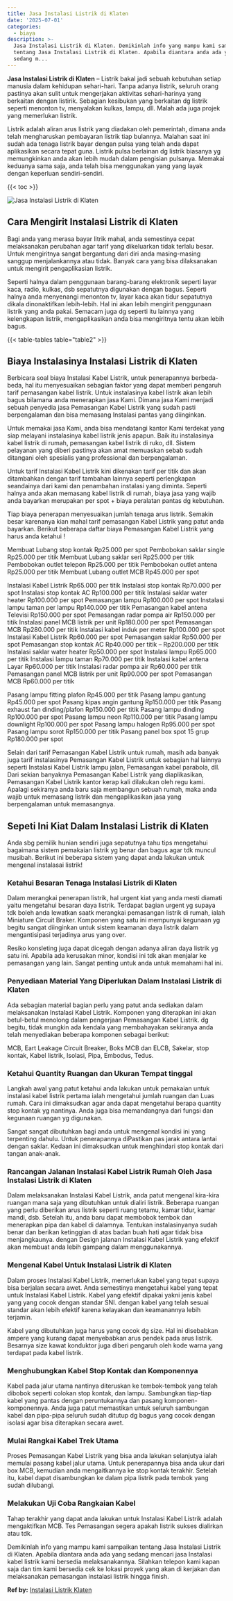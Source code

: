 ```yaml
---
title: Jasa Instalasi Listrik di Klaten
date: '2025-07-01'
categories:
  - biaya
description: >-
  Jasa Instalasi Listrik di Klaten. Demikinlah info yang mampu kami sampaikan
  tentang Jasa Instalasi Listrik di Klaten. Apabila diantara anda ada yang
  sedang m...
---
```


**Jasa Instalasi Listrik di Klaten** – Listrik bakal jadi sebuah kebutuhan setiap manusia dalam kehidupan sehari-hari. Tanpa adanya listrik, seluruh orang pastinya akan sulit untuk mengerjakan aktivitas sehari-harinya yang berkaitan dengan listirik. Sebagian kesibukan yang berkaitan dg listrik seperti menonton tv, menyalakan kulkas, lampu, dll. Malah ada juga projek yang memerlukan listrik.

Listrik adalah aliran arus listrik yang diadakan oleh pemerintah, dimana anda telah mengharuskan pembayaran listrik tiap bulannya. Malahan saat ini sudah ada tenaga listrik bayar dengan pulsa yang telah anda dapat aplikasikan secara tepat guna. Listrik pulsa berlainan dg listrik biasanya yg memungkinkan anda akan lebih mudah dalam pengisian pulsanya. Memakai keduanya sama saja, anda telah bisa menggunakan yang yang layak dengan keperluan sendiri-sendiri.

{{< toc >}}

![Jasa Instalasi Listrik di Klaten](/images/instalasi-listrik-murah29.png)

## Cara Mengirit Instalasi Listrik di Klaten

Bagi anda yang merasa bayar litrik mahal, anda semestinya cepat melaksanakan perubahan agar tarif yang dikeluarkan tidak terlalu besar. Untuk mengiritnya sangat bergantung dari diri anda masing-masing sanggup menjalankannya atau tidak. Banyak cara yang bisa dilaksanakan untuk mengirit pengaplikasian listrik.

Seperti halnya dalam penggunaan barang-barang elektronik seperti layar kaca, radio, kulkas, dsb sepatutnya digunakan dengan bagus. Seperti halnya anda menyenangi menonton tv, layar kaca akan tidur sepatutnya dikala dinonaktifkan lebih-lebih. Hal ini akan lebih mengirit penggunaan listrik yang anda pakai. Semacam juga dg seperti itu lainnya yang kelengkapan listrik, mengaplikasikan anda bisa mengiritnya tentu akan lebih bagus.

{{< table-tables table="table2" >}}

## Biaya Instalasinya Instalasi Listrik di Klaten

Berbicara soal biaya Instalasi Kabel Listrik, untuk penerapannya berbeda-beda, hal itu menyesuaikan sebagian faktor yang dapat memberi pengaruh tarif pemasangan kabel listrik. Untuk instalasinya kabel listrik akan lebih bagus bilamana anda menerapkan jasa Kami. Dimana jasa Kami menjadi sebuah penyedia jasa Pemasangan Kabel Listrik yang sudah pasti berpengalaman dan bisa memasang Instalasi pantas yang diinginkan.

Untuk memakai jasa Kami, anda bisa mendatangi kantor Kami terdekat yang siap melayani instalasinya kabel listrik jenis apapun. Baik itu instalasinya kabel listrik di rumah, pemasangan kabel listrik di ruko, dll. Sistem pelayanan yang diberi pastinya akan amat memuaskan sebab sudah ditangani oleh spesialis yang professional dan berpengalaman.

Untuk tarif Instalasi Kabel Listrik kini dikenakan tarif per titik dan akan ditambahkan dengan tarif tambahan lainnya seperti perlengkapan seandainya dari kami dan penambahan instalasi yang diminta. Seperti halnya anda akan memasang kabel listrik di rumah, biaya jasa yang wajib anda bayarkan merupakan per spot + biaya peralatan pantas dg kebutuhan.

Tiap biaya penerapan menyesuaikan jumlah tenaga arus listrik. Semakin besar karenanya kian mahal tarif pemasangan Kabel Listrik yang patut anda bayarkan. Berikut beberapa daftar biaya Pemasangan Kabel Listrik yang harus anda ketahui !

Membuat Lubang stop kontak Rp25.000 per spot Pembobokan saklar single Rp25.000 per titik Membuat Lubang saklar seri Rp25.000 per titik Pembobokan outlet telepon Rp25.000 per titik Pembobokan outlet antena Rp25.000 per titik Membuat Lubang outlet MCB Rp45.000 per spot

Instalasi Kabel Listrik Rp65.000 per titik Instalasi stop kontak Rp70.000 per spot Instalasi stop kontak AC Rp100.000 per titik Instalasi saklar water heater Rp100.000 per spot Pemasangan lampu Rp100.000 per spot Instalasi lampu taman per lampu Rp140.000 per titik Pemasangan kabel antena Televisi Rp150.000 per spot Pemasangan radar pompa air Rp150.000 per titik Instalasi panel MCB listrik per unit Rp180.000 per spot Pemasangan MCB Rp280.000 per titik Instalasi kabel induk per meter Rp100.000 per spot Instalasi Kabel Listrik Rp60.000 per spot Pemasangan saklar Rp50.000 per spot Pemasangan stop kontak AC Rp40.000 per titik – Rp200.000 per titik Instalasi saklar water heater Rp50.000 per spot Instalasi lampu Rp65.000 per titik Instalasi lampu taman Rp70.000 per titik Instalasi kabel antena Layar Rp60.000 per titik Instalasi radar pompa air Rp60.000 per titik Pemasangan panel MCB listrik per unit Rp90.000 per spot Pemasangan MCB Rp60.000 per titik

Pasang lampu fitting plafon Rp45.000 per titik Pasang lampu gantung Rp45.000 per spot Pasang kipas angin gantung Rp150.000 per titik Pasang exhaust fan dinding/plafon Rp150.000 per titik Pasang lampu dinding Rp100.000 per spot Pasang lampu neon Rp110.000 per titik Pasang lampu downlight Rp100.000 per spot Pasang lampu halogen Rp95.000 per spot Pasang lampu sorot Rp150.000 per titik Pasang panel box spot 15 grup Rp180.000 per spot

Selain dari tarif Pemasangan Kabel Listrik untuk rumah, masih ada banyak juga tarif instalasinya Pemasangan Kabel Listrik untuk sebagian hal lainnya seperti Instalasi Kabel Listrik lampu jalan, Pemasangan kabel parabola, dll. Dari sekian banyaknya Pemasangan Kabel Listrik yang diaplikasikan, Pemasangan Kabel Listrik kantor kerap kali dilakukan oleh regu kami. Apalagi sekiranya anda baru saja membangun sebuah rumah, maka anda wajib untuk memasang listrik dan mengaplikasikan jasa yang berpengalaman untuk memasangnya.

## Sepeti Ini Kiat Dalam Instalasi Listrik di Klaten


Anda sbg pemilik hunian sendiri juga sepatutnya tahu tips mengetahui bagaimana sistem pemakaian listrik yg benar dan bagus agar tdk muncul musibah. Berikut ini beberapa sistem yang dapat anda lakukan untuk mengenal instalasai listrik!

### Ketahui Besaran Tenaga Instalasi Listrik di Klaten

Dalam merangkai penerapan listrik, hal urgent kiat yang anda mesti diamati yaitu mengetahui besaran daya listrik. Terdapat bagian urgent yg supaya tdk boleh anda lewatkan saatk merangkai pemasangan listrik di rumah, ialah Miniature Circuit Braker. Komponen yang satu ini mempunyai kegunaan yg begitu sangat diinginkan untuk sistem keamanan daya listrik dalam mengantisipasi terjadinya arus yang over.

Resiko konsleting juga dapat dicegah dengan adanya aliran daya listrik yg satu ini. Apabila ada kerusakan minor, kondisi ini tdk akan menjalar ke pemasangan yang lain. Sangat penting untuk anda untuk memahami hal ini.

### Penyediaan Material Yang Diperlukan Dalam Instalasi Listrik di Klaten

Ada sebagian material bagian perlu yang patut anda sediakan dalam melaksanakan Instalasi Kabel Listrik. Komponen yang diterapkan ini akan betul-betul menolong dalam pengerjaan Pemasangan Kabel Listrik. dg begitu, tidak mungkin ada kendala yang membahayakan sekiranya anda telah menyediakan beberapa komponen sebagai berikut:

MCB, Eart Leakage Circuit Breaker, Boks MCB dan ELCB, Sakelar, stop kontak, Kabel listrik, Isolasi, Pipa, Embodus, Tedus.

### Ketahui Quantity Ruangan dan Ukuran Tempat tinggal

Langkah awal yang patut ketahui anda lakukan untuk pemakaian untuk instalasi kabel listrik pertama ialah mengetahui jumlah ruangan dan Luas rumah. Cara ini dimaksudkan agar anda dapat mengetahui berapa quantity stop kontak yg nantinya. Anda juga bisa memandangnya dari fungsi dan kegunaan ruangan yg digunakan.

Sangat sangat dibutuhkan bagi anda untuk mengenal kondisi ini yang terpenting dahulu. Untuk penerapannya diPastikan pas jarak antara lantai dengan saklar. Kedaan ini dimaksudkan untuk menghindari stop kontak dari tangan anak-anak.

### Rancangan Jalanan Instalasi Kabel Listrik Rumah Oleh Jasa Instalasi Listrik di Klaten

Dalam melaksanakan Instalasi Kabel Listrik, anda patut mengenal kira-kira ruangan mana saja yang dibutuhkan untuk dialiri listrik. Beberapa ruangan yang perlu diberikan arus listrik seperti ruang tetamu, kamar tidur, kamar mandi, dsb. Setelah itu, anda baru dapat membobok tembok dan menerapkan pipa dan kabel di dalamnya. Tentukan instalasinyanya sudah benar dan berikan ketinggian di atas badan buah hati agar tidak bisa menjangkaunya. dengan Design jalanan Instalasi Kabel Listrik yang efektif akan membuat anda lebih gampang dalam menggunakannya.

### Mengenal Kabel Untuk Instalasi Listrik di Klaten

Dalam proses Instalasi Kabel Listrik, memerlukan kabel yang tepat supaya bisa berjalan secara awet. Anda semestinya mengetahui kabel yang tepat untuk Instalasi Kabel Listrik. Kabel yang efektif dipakai yakni jenis kabel yang yang cocok dengan standar SNI. dengan kabel yang telah sesuai standar akan lebih efektif karena kelayakan dan keamanannya lebih terjamin.

Kabel yang dibutuhkan juga harus yang cocok dg size. Hal ini disebabkan ampere yang kurang dapat menyebabkan arus pendek pada arus listrik. Besarnya size kawat konduktor juga diberi pengaruh oleh kode warna yang terdapat pada kabel listrik.

### Menghubungkan Kabel Stop Kontak dan Komponennya

Kabel pada jalur utama nantinya diteruskan ke tembok-tembok yang telah dibobok seperti colokan stop kontak, dan lampu. Sambungkan tiap-tiap kabel yang pantas dengan peruntukannya dan pasang komponen-komponennya. Anda juga patut memastikan untuk seluruh sambungan kabel dan pipa-pipa seluruh sudah ditutup dg bagus yang cocok dengan isolasi agar bisa diterapkan secara awet.

### Mulai Rangkai Kabel Trek Utama

Proses Pemasangan Kabel Listrik yang bisa anda lakukan selanjutya ialah memulai pasang kabel jalur utama. Untuk penerapannya bisa anda ukur dari box MCB, kemudian anda mengaitkannya ke stop kontak terakhir. Setelah itu, kabel dapat disambungkan ke dalam pipa listrik pada tembok yang sudah dilubangi.

### Melakukan Uji Coba Rangkaian Kabel

Tahap terakhir yang dapat anda lakukan untuk Instalasi Kabel Listrik adalah mengaktifkan MCB. Tes Pemasangan segera apakah listrik sukses dialirkan atau tdk.

Demikinlah info yang mampu kami sampaikan tentang Jasa Instalasi Listrik di Klaten. Apabila diantara anda ada yang sedang mencari jasa Instalasi kabel listrik kami bersedia melaksanakannya. Silahkan telepon kami kapan saja dan tim kami bersedia cek ke lokasi proyek yang akan di kerjakan dan melaksanakan pemasangan instalasi listrik hingga finish.

**Ref by:** [Instalasi Listrik Klaten](https://id.wikipedia.org/wiki/Instalasi)

